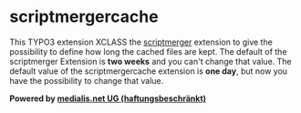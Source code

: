 # scriptmergercache

This TYPO3 extension XCLASS the [scriptmerger](http://typo3.org/extensions/repository/view/scriptmerger) extension to give the possibility to define how long the cached files are kept. The default of the scriptmerger Extension is **two weeks** and you can't change that value. The default value of the scriptmergercache extension is **one day**, but now you have the possibility to change that value.

**Powered by [medialis.net UG (haftungsbeschränkt)](http://www.medialis.net)**